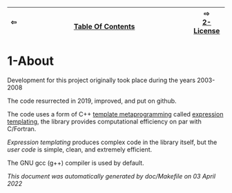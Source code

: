
| ⇦ <br />  | <br />[Table Of Contents](toc.md)<br /> <img width=1000/> | ⇨ <br />[2-License](license.md)   |
| ----------- | ----------- | ----------- |



# 1-About


Development for this project originally took place during the years 2003-2008 

The code resurrected in 2019, improved, and put on github.

The code uses a form of C++ [template metaprogramming](https://en.wikipedia.org/wiki/Template_metaprogramming) called [expression templating](https://en.wikipedia.org/wiki/Expression_templates), the library provides computational efficiency on par with C/Fortran.

*Expression templating* produces complex code in the library itself, but the *user code* is simple, clean, and extremely efficient.

The GNU gcc (g++) compiler is used by default.



_This document was automatically generated by doc/Makefile on 03 April 2022_

